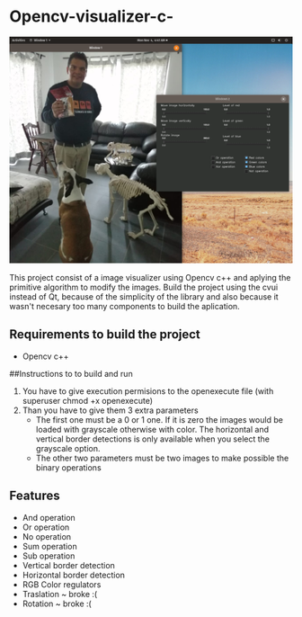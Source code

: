 # Opencv-visualizer-c-

![Image description](sample_images/example.png)

This project consist of a image visualizer using Opencv c++ and aplying the primitive algorithm to modify the images. Build the project using the cvui instead of Qt, because of the simplicity of the library and also because it wasn't necesary too many components to build the aplication.


## Requirements to build the project
* Opencv c++

##Instructions to to build and run
1. You have to give execution permisions to the openexecute file (with superuser chmod +x openexecute)
1. Than you have to give them 3 extra parameters
    * The first one must be a 0 or 1 one. If it is zero the images would be loaded with grayscale otherwise with color. The horizontal and vertical border detections is only available when you select the grayscale option.
    * The other two parameters must be two images to make possible the binary operations


## Features

* And operation
* Or operation
* No operation
* Sum operation
* Sub operation
* Vertical border detection
* Horizontal border detection
* RGB Color regulators
* Traslation  ~ broke :( 
* Rotation  ~ broke :( 


